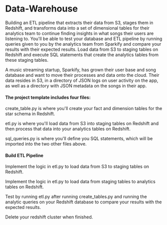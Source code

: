# Data-Warehouse
Building an ETL pipeline that extracts their data from S3, stages them in Redshift, and transforms data into a set of dimensional tables for their analytics team to continue finding insights in what songs their users are listening to. You'll be able to test your database and ETL pipeline by running queries given to you by the analytics team from Sparkify and compare your results with their expected results. Load data from S3 to staging tables on Redshift and execute SQL statements that create the analytics tables from these staging tables.


A music streaming startup, Sparkify, has grown their user base and song database and want to move their processes and data onto the cloud. Their data resides in S3, in a directory of JSON logs on user activity on the app, as well as a directory with JSON metadata on the songs in their app.

#### The project template includes four files:

create_table.py is where you'll create your fact and dimension tables for the star schema in Redshift.

etl.py is where you'll load data from S3 into staging tables on Redshift and then process that data into your analytics tables on Redshift.

sql_queries.py is where you'll define you SQL statements, which will be imported into the two other files above.


#### Build ETL Pipeline

Implement the logic in etl.py to load data from S3 to staging tables on Redshift.

Implement the logic in etl.py to load data from staging tables to analytics tables on Redshift.

Test by running etl.py after running create_tables.py and running the analytic queries on your Redshift database to compare your results with the expected results.

Delete your redshift cluster when finished.
